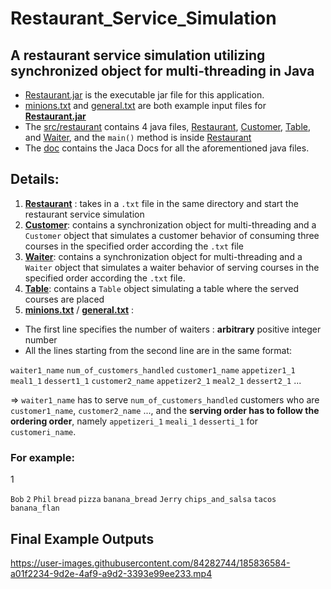 # Restaurant_Service_Simulation

## A restaurant service simulation utilizing synchronized object for multi-threading in Java
* [Restaurant.jar](Restaurant.jar) is the executable jar file for this application.
* [minions.txt](minions.txt) and [general.txt](general.txt) are both example input files for **[Restaurant.jar](Restaurant.jar)**
* The [src/restaurant](src/restaurant) contains 4 java files, [Restaurant](src/restaurant/Restaurant.java), [Customer](src/restaurant/Customer.java), 
 [Table](src/restaurant/Table.java), and [Waiter](src/restaurant/Waiter.java), and the `main()` method is inside [Restaurant](src/restaurant/Restaurant.java)
* The [doc](doc) contains the Jaca Docs for all the aforementioned java files.

## Details:
1. **[Restaurant](src/restaurant/Restaurant.java)** : takes in a `.txt` file in the same directory and start the restaurant service simulation
2. **[Customer](src/restaurant/Customer.java)**: contains a synchronization object for multi-threading and a `Customer` object that simulates a customer behavior of consuming three courses in the specified order according the  `.txt` file
3. **[Waiter](src/restaurant/Waiter.java)**: contains a synchronization object for multi-threading and a `Waiter` object that simulates a waiter behavior of serving courses in the specified order according the  `.txt` file.
4. **[Table](src/restaurant/Table.java)**: contains a `Table` object simulating a table where the served courses are placed
5. **[minions.txt](minions.txt)** / **[general.txt](general.txt)** : 

* The first line specifies the number of waiters :  **arbitrary** positive integer number
* All the lines starting from the second line are in the same format:


`waiter1_name`  `num_of_customers_handled` `customer1_name` `appetizer1_1` `meal1_1` `dessert1_1` `customer2_name` `appetizer2_1` `meal2_1` `dessert2_1` ...

=> `waiter1_name` has  to serve `num_of_customers_handled` customers who are `customer1_name`, `customer2_name` ..., and the **serving order has to follow the ordering order**, namely `appetizeri_1` `meali_1` `desserti_1` for `customeri_name`.

### For example:

1

`Bob` `2` `Phil` `bread` `pizza` `banana_bread` `Jerry` `chips_and_salsa` `tacos` `banana_flan` 

## Final Example Outputs 



https://user-images.githubusercontent.com/84282744/185836584-a01f2234-9d2e-4af9-a9d2-3393e99ee233.mp4





